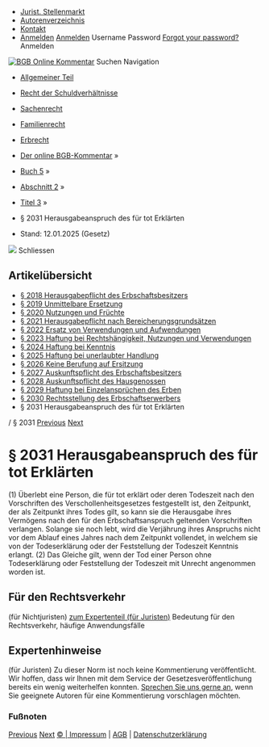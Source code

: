   * [Jurist. Stellenmarkt](https://bgb.kommentar.de/Buch-5/Abschnitt-2/Titel-3/</job-board> "Jurist. Stellenmarkt")
  * [Autorenverzeichnis](https://bgb.kommentar.de/Buch-5/Abschnitt-2/Titel-3/</Autorenverzeichnis> "Autorenverzeichnis")
  * [Kontakt](https://bgb.kommentar.de/Buch-5/Abschnitt-2/Titel-3/</Kontakt>)
  * [Anmelden](https://bgb.kommentar.de/Buch-5/Abschnitt-2/Titel-3/<#login> "show login form") [Anmelden](https://bgb.kommentar.de/Buch-5/Abschnitt-2/Titel-3/<#> "hide login form") Username Password
[Forgot your password?](https://bgb.kommentar.de/Buch-5/Abschnitt-2/Titel-3/</user/forgotpassword>) Anmelden 


[![BGB Online Kommentar](https://bgb.kommentar.de/extension/bgb/design/bgb/images/logo.png)](https://bgb.kommentar.de/Buch-5/Abschnitt-2/Titel-3/</> "BGB Online Kommentar")
Suchen
Navigation
  * [Allgemeiner Teil](https://bgb.kommentar.de/Buch-5/Abschnitt-2/Titel-3/</Buch-1>)
  * [Recht der Schuldverhältnisse](https://bgb.kommentar.de/Buch-5/Abschnitt-2/Titel-3/</Buch-2>)
  * [Sachenrecht](https://bgb.kommentar.de/Buch-5/Abschnitt-2/Titel-3/</Buch-3>)
  * [Familienrecht](https://bgb.kommentar.de/Buch-5/Abschnitt-2/Titel-3/</Buch-4>)
  * [Erbrecht](https://bgb.kommentar.de/Buch-5/Abschnitt-2/Titel-3/</Buch-5>)


  * [Der online BGB-Kommentar](https://bgb.kommentar.de/Buch-5/Abschnitt-2/Titel-3/</>) »
  * [Buch 5](https://bgb.kommentar.de/Buch-5/Abschnitt-2/Titel-3/</Buch-5>) »
  * [Abschnitt 2](https://bgb.kommentar.de/Buch-5/Abschnitt-2/Titel-3/</Buch-5/Abschnitt-2>) »
  * [Titel 3](https://bgb.kommentar.de/Buch-5/Abschnitt-2/Titel-3/</Buch-5/Abschnitt-2/Titel-3>) »
  * § 2031 Herausgabeanspruch des für tot Erklärten 
  * Stand: 12.01.2025 (Gesetz) 


![](https://vg01.met.vgwort.de/na/1c9909529ead4f509072c06d9081a7d5)
Schliessen 
## Artikelübersicht
  * [ § 2018 Herausgabepflicht des Erbschaftsbesitzers ](https://bgb.kommentar.de/Buch-5/Abschnitt-2/Titel-3/</Buch-5/Abschnitt-2/Titel-3/Herausgabepflicht-des-Erbschaftsbesitzers>)
  * [ § 2019 Unmittelbare Ersetzung ](https://bgb.kommentar.de/Buch-5/Abschnitt-2/Titel-3/</Buch-5/Abschnitt-2/Titel-3/Unmittelbare-Ersetzung>)
  * [ § 2020 Nutzungen und Früchte ](https://bgb.kommentar.de/Buch-5/Abschnitt-2/Titel-3/</Buch-5/Abschnitt-2/Titel-3/Nutzungen-und-Fruechte>)
  * [ § 2021 Herausgabepflicht nach Bereicherungsgrundsätzen ](https://bgb.kommentar.de/Buch-5/Abschnitt-2/Titel-3/</Buch-5/Abschnitt-2/Titel-3/Herausgabepflicht-nach-Bereicherungsgrundsaetzen>)
  * [ § 2022 Ersatz von Verwendungen und Aufwendungen ](https://bgb.kommentar.de/Buch-5/Abschnitt-2/Titel-3/</Buch-5/Abschnitt-2/Titel-3/Ersatz-von-Verwendungen-und-Aufwendungen>)
  * [ § 2023 Haftung bei Rechtshängigkeit, Nutzungen und Verwendungen ](https://bgb.kommentar.de/Buch-5/Abschnitt-2/Titel-3/</Buch-5/Abschnitt-2/Titel-3/Haftung-bei-Rechtshaengigkeit-Nutzungen-und-Verwendungen>)
  * [ § 2024 Haftung bei Kenntnis ](https://bgb.kommentar.de/Buch-5/Abschnitt-2/Titel-3/</Buch-5/Abschnitt-2/Titel-3/Haftung-bei-Kenntnis>)
  * [ § 2025 Haftung bei unerlaubter Handlung ](https://bgb.kommentar.de/Buch-5/Abschnitt-2/Titel-3/</Buch-5/Abschnitt-2/Titel-3/Haftung-bei-unerlaubter-Handlung>)
  * [ § 2026 Keine Berufung auf Ersitzung ](https://bgb.kommentar.de/Buch-5/Abschnitt-2/Titel-3/</Buch-5/Abschnitt-2/Titel-3/Keine-Berufung-auf-Ersitzung>)
  * [ § 2027 Auskunftspflicht des Erbschaftsbesitzers ](https://bgb.kommentar.de/Buch-5/Abschnitt-2/Titel-3/</Buch-5/Abschnitt-2/Titel-3/Auskunftspflicht-des-Erbschaftsbesitzers>)
  * [ § 2028 Auskunftspflicht des Hausgenossen ](https://bgb.kommentar.de/Buch-5/Abschnitt-2/Titel-3/</Buch-5/Abschnitt-2/Titel-3/Auskunftspflicht-des-Hausgenossen>)
  * [ § 2029 Haftung bei Einzelansprüchen des Erben ](https://bgb.kommentar.de/Buch-5/Abschnitt-2/Titel-3/</Buch-5/Abschnitt-2/Titel-3/Haftung-bei-Einzelanspruechen-des-Erben>)
  * [ § 2030 Rechtsstellung des Erbschaftserwerbers ](https://bgb.kommentar.de/Buch-5/Abschnitt-2/Titel-3/</Buch-5/Abschnitt-2/Titel-3/Rechtsstellung-des-Erbschaftserwerbers>)
  * § 2031 Herausgabeanspruch des für tot Erklärten 


/ § 2031 
[Previous](https://bgb.kommentar.de/Buch-5/Abschnitt-2/Titel-3/</Buch-5/Abschnitt-2/Titel-3/Rechtsstellung-des-Erbschaftserwerbers> "§ 2030 Rechtsstellung des Erbschaftserwerbers") [Next](https://bgb.kommentar.de/Buch-5/Abschnitt-2/Titel-3/</Buch-5/Abschnitt-2/Titel-4/Untertitel-1/Erbengemeinschaft> "§ 2032 Erbengemeinschaft")
# § 2031 Herausgabeanspruch des für tot Erklärten
(1) Überlebt eine Person, die für tot erklärt oder deren Todeszeit nach den Vorschriften des Verschollenheitsgesetzes festgestellt ist, den Zeitpunkt, der als Zeitpunkt ihres Todes gilt, so kann sie die Herausgabe ihres Vermögens nach den für den Erbschaftsanspruch geltenden Vorschriften verlangen. Solange sie noch lebt, wird die Verjährung ihres Anspruchs nicht vor dem Ablauf eines Jahres nach dem Zeitpunkt vollendet, in welchem sie von der Todeserklärung oder der Feststellung der Todeszeit Kenntnis erlangt.
(2) Das Gleiche gilt, wenn der Tod einer Person ohne Todeserklärung oder Feststellung der Todeszeit mit Unrecht angenommen worden ist.
## Für den Rechtsverkehr 
(für Nichtjuristen)
[zum Expertenteil (für Juristen)](https://bgb.kommentar.de/Buch-5/Abschnitt-2/Titel-3/<#expertenhinweise>)
Bedeutung für den Rechtsverkehr, häufige Anwendungsfälle
## Expertenhinweise
(für Juristen)
Zu dieser Norm ist noch keine Kommentierung veröffentlicht. Wir hoffen, dass wir Ihnen mit dem Service der Gesetzesveröffentlichung bereits ein wenig weiterhelfen konnten. [Sprechen Sie uns gerne an](https://bgb.kommentar.de/Buch-5/Abschnitt-2/Titel-3/</Kontakt>), wenn Sie geeignete Autoren für eine Kommentierung vorschlagen möchten. 
### Fußnoten
[Previous](https://bgb.kommentar.de/Buch-5/Abschnitt-2/Titel-3/</Buch-5/Abschnitt-2/Titel-3/Rechtsstellung-des-Erbschaftserwerbers> "§ 2030 Rechtsstellung des Erbschaftserwerbers") [Next](https://bgb.kommentar.de/Buch-5/Abschnitt-2/Titel-3/</Buch-5/Abschnitt-2/Titel-4/Untertitel-1/Erbengemeinschaft> "§ 2032 Erbengemeinschaft")
[© | Impressum](https://bgb.kommentar.de/Buch-5/Abschnitt-2/Titel-3/</Kontakt>) | [AGB](https://bgb.kommentar.de/Buch-5/Abschnitt-2/Titel-3/</AGB>) | [Datenschutzerklärung](https://bgb.kommentar.de/Buch-5/Abschnitt-2/Titel-3/</Datenschutzerklaerung-fuer-Leser>)

